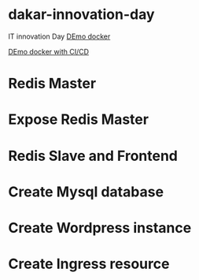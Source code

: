 # dakar-innovation-day
IT innovation Day
[DEmo docker](https://github.com/aliouba/flask-docker)

[DEmo docker with CI/CD](https://github.com/aliouba/ci-jenkins-demo)

# Redis Master
# Expose Redis Master
# Redis Slave and Frontend
# Create Mysql database
# Create Wordpress instance
# Create Ingress resource



